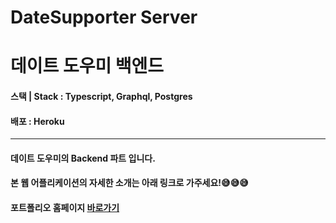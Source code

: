 # DateSupporter Server

# 데이트 도우미 백엔드

#### 스택 | Stack : Typescript, Graphql, Postgres

#### 배포 : Heroku

---

#### 데이트 도우미의 Backend 파트 입니다.

#### 본 웹 어플리케이션의 자세한 소개는 아래 링크로 가주세요!😅😅😅

#### **포트폴리오 홈페이지 [바로가기](http://https://github.com/GeonHyeok-Lee/dateSupporter-client/)**
